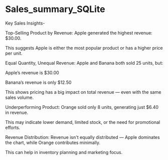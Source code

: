 # Sales_summary_SQLite
Key Sales Insights-

Top-Selling Product by Revenue:
Apple generated the highest revenue: $30.00.

This suggests Apple is either the most popular product or has a higher price per unit.

Equal Quantity, Unequal Revenue:
Apple and Banana both sold 25 units, but:

Apple’s revenue is $30.00

Banana’s revenue is only $12.50

This shows pricing has a big impact on total revenue — even with the same sales volume.

Underperforming Product:
Orange sold only 8 units, generating just $6.40 in revenue.

This may indicate lower demand, limited stock, or the need for promotional efforts.

Revenue Distribution:
Revenue isn't equally distributed — Apple dominates the chart, while Orange contributes minimally.

This can help in inventory planning and marketing focus.
